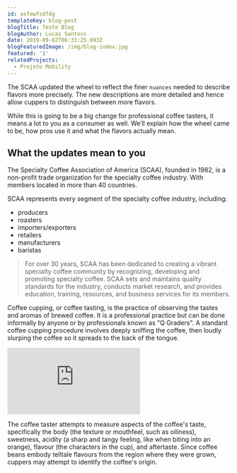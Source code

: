 ```yaml
---
id: asfewfsdfdg
templateKey: blog-post
blogTitle: Teste Blog
blogAuthor: Lucas Santoss
date: 2019-09-02T06:33:25.693Z
blogFeaturedImage: /img/blog-index.jpg
featured: '1'
relatedProjects:
  - Projeto Mobility
---
```

The SCAA updated the wheel to reflect the finer `nuances` needed to describe flavors more precisely. The new descriptions are more detailed and hence allow cuppers to distinguish between more flavors.

While this is going to be a big change for professional coffee tasters, it means a lot to you as a consumer as well. We’ll explain how the wheel came to be, how pros use it and what the flavors actually mean.

## What the updates mean to you

The Specialty Coffee Association of America (SCAA), founded in 1982, is a non-profit trade organization for the specialty coffee industry. With members located in more than 40 countries.

SCAA represents every segment of the specialty coffee industry, including:

* producers
* roasters
* importers/exporters
* retailers
* manufacturers
* baristas

> For over 30 years, SCAA has been dedicated to creating a vibrant specialty coffee community by recognizing, developing and promoting specialty coffee. SCAA sets and maintains quality standards for the industry, conducts market research, and provides education, training, resources, and business services for its members.

Coffee cupping, or coffee tasting, is the practice of observing the tastes and aromas of brewed coffee. It is a professional practice but can be done informally by anyone or by professionals known as "Q Graders". A standard coffee cupping procedure involves deeply sniffing the coffee, then loudly slurping the coffee so it spreads to the back of the tongue.

<p class="youtube"><iframe src="https://www.youtube.com/embed/aircAruvnKk" frameborder="0" allowfullscreen></iframe></p>

The coffee taster attempts to measure aspects of the coffee's taste, specifically the body (the texture or mouthfeel, such as oiliness), sweetness, acidity (a sharp and tangy feeling, like when biting into an orange), flavour (the characters in the cup), and aftertaste. Since coffee beans embody telltale flavours from the region where they were grown, cuppers may attempt to identify the coffee's origin.
